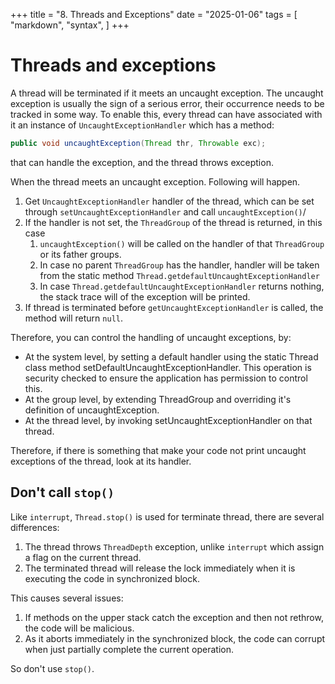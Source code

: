 +++
title = "8. Threads and Exceptions"
date = "2025-01-06"
tags = [
    "markdown",
    "syntax",
]
+++

# Threads and exceptions

A thread will be terminated if it meets an uncaught exception. The uncaught exception is usually the sign of a serious error, their
occurrence needs to be tracked in some way. To enable this, every thread can have associated with it an instance of `UncaughtExceptionHandler`
which has a method:
```java
public void uncaughtException(Thread thr, Throwable exc);
```

that can handle the exception, and the thread throws exception.

When the thread meets an uncaught exception. Following will happen.
1. Get `UncaughtExceptionHandler` handler of the thread, which can be set through `setUncaughtExceptionHandler` and call `uncaughtException()`/
2. If the handler is not set, the `ThreadGroup` of the thread is returned, in this case
   1. `uncaughtException()` will be called on the handler of that `ThreadGroup` or its father groups.
   2. In case no parent `ThreadGroup` has the handler, handler will be taken from the static method `Thread.getdefaultUncaughtExceptionHandler`
   3. In case `Thread.getdefaultUncaughtExceptionHandler` returns nothing, the stack trace will of the exception will be printed.
3. If thread is terminated before `getUncaughtExceptionHandler` is called, the method will return `null`.

Therefore, you can control the handling of uncaught exceptions, by:
+ At the system level, by setting a default handler using the static Thread class method setDefaultUncaughtExceptionHandler. This operation is security checked to ensure the application has permission to control this. 
+ At the group level, by extending ThreadGroup and overriding it's definition of uncaughtException. 
+ At the thread level, by invoking setUncaughtExceptionHandler on that thread.

Therefore, if there is something that make your code not print uncaught exceptions of the thread, look at its handler.

## Don't call `stop()`

Like `interrupt`, `Thread.stop()` is used for terminate thread, there are several differences:
1. The thread throws `ThreadDepth` exception, unlike `interrupt` which assign a flag on the current thread.
2. The terminated thread will release the lock immediately when it is executing the code in synchronized block.

This causes several issues:
1. If methods on the upper stack catch the exception and then not rethrow, the code will be malicious.
2. As it aborts immediately in the synchronized block, the code can corrupt when just partially complete the current operation.

So don't use `stop()`.
